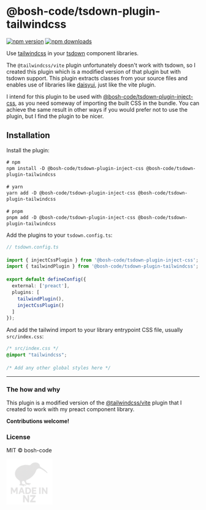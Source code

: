 # @bosh-code/tsdown-plugin-tailwindcss

[![npm version](https://img.shields.io/npm/v/@bosh-code/tsdown-plugin-tailwindcss)](https://npmjs.com/package/@bosh-code/tsdown-plugin-tailwindcss)
[![npm downloads](https://img.shields.io/npm/dm/@bosh-code/tsdown-plugin-tailwindcss)](https://npmjs.com/package/@bosh-code/tsdown-plugin-tailwindcss)

Use [tailwindcss](https://tailwindcss.com/) in your [tsdown](https://tsdown.dev/) component libraries.

The `@tailwindcss/vite` plugin unfortunately doesn't work with tsdown, so I created this plugin which is a modified version of that plugin but with tsdown support.
This plugin extracts classes from your source files and enables use of libraries like [daisyui](https://daisyui.com/), just like the vite plugin.

I intend for this plugin to be used with [@bosh-code/tsdown-plugin-inject-css](https://www.npmjs.com/package/@bosh-code/tsdown-plugin-inject-css), as you need someway of importing the built CSS in the bundle.
You can achieve the same result in other ways if you would prefer not to use the plugin, but I find the plugin to be nicer.

## Installation

Install the plugin:

```shell
# npm
npm install -D @bosh-code/tsdown-plugin-inject-css @bosh-code/tsdown-plugin-tailwindcss

# yarn
yarn add -D @bosh-code/tsdown-plugin-inject-css @bosh-code/tsdown-plugin-tailwindcss

# pnpm
pnpm add -D @bosh-code/tsdown-plugin-inject-css @bosh-code/tsdown-plugin-tailwindcss
```

Add the plugins to your `tsdown.config.ts`:

```ts
// tsdown.config.ts

import { injectCssPlugin } from '@bosh-code/tsdown-plugin-inject-css';
import { tailwindPlugin } from '@bosh-code/tsdown-plugin-tailwindcss';

export default defineConfig({
  external: ['preact'],
  plugins: [
    tailwindPlugin(),
    injectCssPlugin()
  ]
});

```

And add the tailwind import to your library entrypoint CSS file, usually `src/index.css`:

```css
/* src/index.css */
@import "tailwindcss";

/* Add any other global styles here */
```

___

### The how and why

This plugin is a modified version of the [@tailwindcss/vite](https://www.npmjs.com/package/@tailwindcss/vite) plugin that I created to work with my preact component library.

**Contributions welcome!**

### License

MIT © bosh-code

<div align="center" style="max-width: 120px;">
  <img style="max-width: 120px" width="120px" src="https://raw.githubusercontent.com/bosh-code/tsdown-plugin-tailwindcss/main/.github/images/nz-made.png">
</div>
